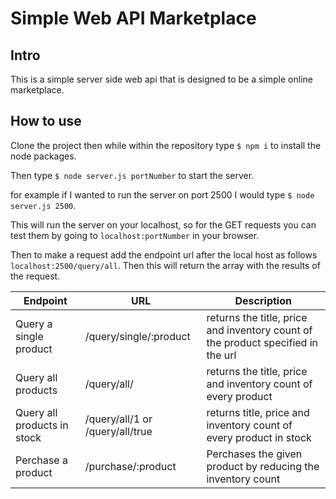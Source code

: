 # Simple Web API Marketplace

## Intro

This is a simple server side web api that is designed to be a simple online marketplace.

## How to use

Clone the project then while within the repository type `$ npm i` to install the node packages.

Then type `$ node server.js portNumber` to start the server. 

for example if I wanted to run the server on port 2500 I would type `$ node server.js 2500`.

This will run the server on your localhost, so for the GET requests you can test them by going to `localhost:portNumber` in your browser.

Then to make a request add the endpoint url after the local host as follows `localhost:2500/query/all`. Then this will return the array with the results of the request.

| Endpoint | URL | Description |
| --------- | --- | ------- |
| Query a single product | /query/single/:product | returns the title, price and inventory count of the product specified in the url |
| Query all products | /query/all/ | returns the title, price and inventory count of every product |
| Query all products in stock | /query/all/1 or /query/all/true | returns title, price and inventory count of every product in stock |
| Perchase a product | /purchase/:product | Perchases the given product by reducing the inventory count |
